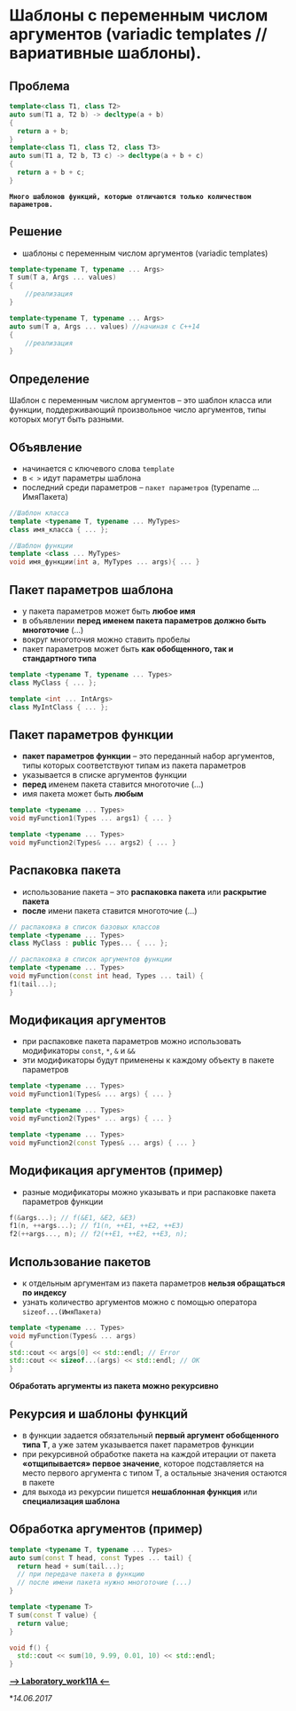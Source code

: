 Шаблоны с переменным числом аргументов (variadic templates // вариативные шаблоны).
===

Проблема
---

```cpp
template<class T1, class T2>
auto sum(T1 a, T2 b) -> decltype(a + b)
{
  return a + b;
}
template<class T1, class T2, class T3>
auto sum(T1 a, T2 b, T3 c) -> decltype(a + b + c)
{
  return a + b + c;
}
```

__`Много шаблонов функций, которые отличаются только количеством параметров.`__

Решение
---

* шаблоны с переменным числом аргументов (variadic templates)

```cpp
template<typename T, typename ... Args>
T sum(T a, Args ... values)
{
    //реализация
}

template<typename T, typename ... Args>
auto sum(T a, Args ... values) //начиная с C++14
{
    //реализация
}
```

Определение
---

Шаблон с переменным числом аргументов – это шаблон класса или функции, поддерживающий произвольное число аргументов, типы которых могут быть разными.

Объявление
---

* начинается с ключевого слова `template`
* в `< >` идут параметры шаблона
* последний среди параметров – `пакет параметров` (typename ... ИмяПакета)

```cpp
//Шаблон класса
template <typename T, typename ... MyTypes>
class имя_класса { ... };
```

```cpp
//Шаблон функции
template <class ... MyTypes>
void имя_функции(int a, MyTypes ... args){ ... }
```

Пакет параметров шаблона
---

* у пакета параметров может быть **любое имя**
* в объявлении **перед именем пакета параметров должно быть многоточие** (...)
* вокруг многоточия можно ставить пробелы
* пакет параметров может быть **как обобщенного, так и стандартного типа**

```cpp
template <typename T, typename ... Types>
class MyClass { ... };

template <int ... IntArgs>
class MyIntClass { ... };
```

Пакет параметров функции
---

* **пакет параметров функции** – это переданный набор аргументов, типы которых соответствуют типам из пакета параметров
* указывается в списке аргументов функции
* **перед** именем пакета ставится многоточие (...)
* имя пакета может быть **любым**

```cpp
template <typename ... Types>
void myFunction1(Types ... args1) { ... }

template <typename ... Types>
void myFunction2(Types& ... args2) { ... }
```

Распаковка пакета
---

* использование пакета – это **распаковка пакета** или **раскрытие пакета**
* **после** имени пакета ставится многоточие (...)

```cpp
// распаковка в список базовых классов
template <typename ... Types>
class MyClass : public Types... { ... };

// распаковка в список аргументов функции
template <typename ... Types>
void myFunction(const int head, Types ... tail) {
f1(tail...);
}
```

Модификация аргументов
---

* при распаковке пакета параметров можно использовать модификаторы `const`, `*`, `&` и `&&`
* эти модификаторы будут применены к каждому объекту в пакете параметров

```cpp
template <typename ... Types>
void myFunction1(Types& ... args) { ... }

template <typename ... Types>
void myFunction2(Types* ... args) { ... }

template <typename ... Types>
void myFunction2(const Types& ... args) { ... }
```

Модификация аргументов (пример)
---

* разные модификаторы можно указывать и при распаковке пакета параметров функции

```cpp
f(&args...); // f(&E1, &E2, &E3)
f1(n, ++args...); // f1(n, ++E1, ++E2, ++E3)
f2(++args..., n); // f2(++E1, ++E2, ++E3, n);
```

Использование пакетов
---

* к отдельным аргументам из пакета параметров **нельзя обращаться по индексу**
* узнать количество аргументов можно с помощью оператора `sizeof...(ИмяПакета)`

```cpp
template <typename ... Types>
void myFunction(Types& ... args)
{
std::cout << args[0] << std::endl; // Error
std::cout << sizeof...(args) << std::endl; // ОК
}
```

**Обработать аргументы из пакета можно рекурсивно**

Рекурсия и шаблоны функций
---

* в функции задается обязательный **первый аргумент обобщенного типа T**, а уже затем указывается пакет параметров функции
* при рекурсивной обработке пакета на каждой итерации от пакета **«отщипывается» первое значение**, которое подставляется на место первого аргумента с типом T, а остальные значения остаются в пакете
* для выхода из рекурсии пишется **нешаблонная функция** или **специализация шаблона**

Обработка аргументов (пример)
---

```cpp
template <typename T, typename ... Types>
auto sum(const T head, const Types ... tail) {
  return head + sum(tail...);
  // при передаче пакета в функцию
  // после имени пакета нужно многоточие (...)
}

template <typename T>
T sum(const T value) {
  return value;
}

void f() {
  std::cout << sum(10, 9.99, 0.01, 10) << std::endl;
}
```

[**-->     Laboratory_work11A     <--**](https://github.com/SuvStreet/IT_Step_Cpp/tree/master/Laboratory_work/Work11A)

**14.06.2017*
